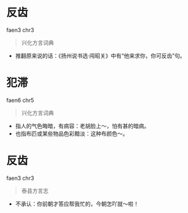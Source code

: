 # 反齿
faen3 chr3
> 兴化方言词典
- 推翻原来说的话：《扬州说书选·闯昭关》中有“他来求你，你可反齿”句。

# 犯滞
faen6 chr5
> 兴化方言词典
- 指人的气色晦暗，有病容：老胡脸上～，怕有甚的暗病。
- 也指布匹或某些物品色彩黯淡：这种布颜色～。

# 反齿
faen3 chr3
> 泰县方言志
- 不承认：你前朝才答应帮我忙的，今朝怎吖就～啦！
